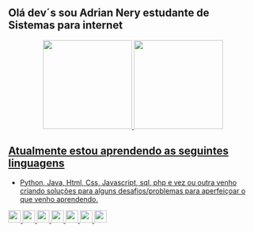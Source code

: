 ## Olá dev´s sou Adrian Nery estudante de Sistemas para internet

<div align="center">
  <a href="https://github.com/Nery-Adrian">
  <img height="180em" src="https://github-readme-stats.vercel.app/api?username=Nery-Adrian&show_icons=true&theme=cobalt&include_all_commits=true&count_private=true"/>
  <img height="180em" src="https://github-readme-stats.vercel.app/api/top-langs/?username=Nery-Adrian&layout=compact&langs_count=7&theme=cobalt"/>
</div>

## Atualmente estou aprendendo as seguintes linguagens 
  
- Python, Java, Html, Css, Javascript, sql, php e vez ou outra venho criando soluções para alguns desafios/problemas para aperfeiçoar o que venho aprendendo.
<div>
  <img src="https://cdn.jsdelivr.net/gh/devicons/devicon/icons/python/python-original.svg"width='25px' />
  <img margin-left:'40px' src="https://cdn.jsdelivr.net/gh/devicons/devicon/icons/java/java-original.svg"width='25px' />
  <img margin-left:'40px' src="https://cdn.jsdelivr.net/gh/devicons/devicon/icons/javascript/javascript-original.svg"width='25px' />
  <img margin-left:'40px' src="https://cdn.jsdelivr.net/gh/devicons/devicon/icons/html5/html5-original.svg"width='25px' />
  <img margin-left:'40px' src="https://cdn.jsdelivr.net/gh/devicons/devicon/icons/css3/css3-original.svg"width='25px' />
  <img margin-left:'40px' src="https://cdn.jsdelivr.net/gh/devicons/devicon/icons/php/php-original.svg"width='25px' />
  <img margin-left:'40px' src="https://cdn.jsdelivr.net/gh/devicons/devicon/icons/mysql/mysql-original-wordmark.svg"width='25px' />

</div>
